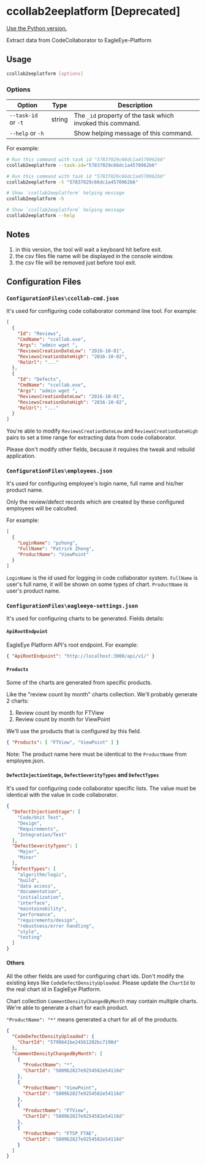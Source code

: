 # ccollab2eeplatform [Deprecated]

[Use the Python version.](https://github.com/CVBDL/ccollab2eeplatform-python)

Extract data from CodeCollaborator to EagleEye-Platform

## Usage

```sh
ccollab2eeplatform [options]
```  

### Options

| Option                 | Type      | Description                                                 |
| ---------------------- | --------- | ----------------------------------------------------------- |
| `--task-id` or `-t`    | string    | The `_id` property of the task which invoked this command.  |
| `--help` or `-h`       |           | Show helping message of this command.                       |

For example:

```sh
# Run this command with task id "57837029c66dc1a4570962b6"
ccollab2eeplatform --task-id="57837029c66dc1a4570962b6"

# Run this command with task id "57837029c66dc1a4570962b6"
ccollab2eeplatform -t "57837029c66dc1a4570962b6"

# Show `ccollab2eeplatform` helping message
ccollab2eeplatform -h

# Show `ccollab2eeplatform` helping message
ccollab2eeplatform --help
```

## Notes

1. in this version, the tool will wait a keyboard hit before exit.
2. the csv files file name will be displayed in the console window.
3. the csv file will be removed just before tool exit.

## Configuration Files

### `ConfigurationFiles\ccollab-cmd.json`

It's used for configuring code collaborator command line tool. For example:

```json
[
  {
    "Id": "Reviews",
    "CmdName": "ccollab.exe",
    "Args": "admin wget ",
    "ReviewsCreationDateLow": "2016-10-01",
    "ReviewsCreationDateHigh": "2016-10-02",
    "RelUrl": "..."
  },
  {
    "Id": "Defects",
    "CmdName": "ccollab.exe",
    "Args": "admin wget ",
    "ReviewsCreationDateLow": "2016-10-01",
    "ReviewsCreationDateHigh": "2016-10-02",
    "RelUrl": "..."
  }
]
```

You're able to modify `ReviewsCreationDateLow` and `ReviewsCreationDateHigh` pairs
to set a time range for extracting data from code collaborator.

Please don't modify other fields, because it requires the tweak and rebuild application.

### `ConfigurationFiles\employees.json`

It's used for configuring employee's login name, full name and his/her product name.

Only the review/defect records which are created by these configured employees will
be calculted.

For example:

```json
[
  {
    "LoginName": "pzhong",
    "FullName": "Patrick Zhong",
    "ProductName": "ViewPoint"
  }
]
```

`LoginName` is the id used for logging in code collaborator system.
`FullName` is user's full name, it will be shown on some types of chart.
`ProductName` is user's product name.

### `ConfigurationFiles\eagleeye-settings.json`

It's used for configuring charts to be generated. Fields details:

#### `ApiRootEndpoint`

EagleEye Platform API's root endpoint. For example:

```json
{ "ApiRootEndpoint": "http://localhost:3000/api/v1/" }
```

#### `Products`

Some of the charts are generated from specific products.

Like the "review count by month" charts collection.
We'll probably generate 2 charts:

1. Review count by month for FTView
2. Review count by month for ViewPoint

We'll use the products that is configured by this field.

```json
{ "Products": [ "FTView", "ViewPoint" ] }
```

Note: The product name here must be identical to the `ProductName` from employee.json.

#### `DefectInjectionStage`, `DefectSeverityTypes` and `DefectTypes`

It's used for configuring code collaborator specific lists.
The value must be identical with the value in code collaborator.

```json
{
  "DefectInjectionStage": [
    "Code/Unit Test",
    "Design",
    "Requirements",
    "Integration/Test"
  ],
  "DefectSeverityTypes": [
    "Major",
    "Minor"
  ],
  "DefectTypes": [
    "algorithm/logic",
    "build",
    "data access",
    "documentation",
    "initialization",
    "interface",
    "maintainability",
    "performance",
    "requirements/design",
    "robustness/error handling",
    "style",
    "testing"
  ]
}
```

#### Others

All the other fields are used for configuring chart ids.
Don't modify the existing keys like `CodeDefectDensityUploaded`.
Please update the `ChartId` to the real chart id in EagleEye Platform.

Chart collection `CommentDensityChangedByMonth` may contain multiple charts.
We're able to generate a chart for each product.

`"ProductName": "*"` means generated a chart for all of the products.

```json
{
  "CodeDefectDensityUploaded": {
    "ChartId": "5799641be24561202bc7190d"
  },
  "CommentDensityChangedByMonth": [
    {
      "ProductName": "*",
      "ChartId": "5809b2827e9254582e54116d"
    },
    {
      "ProductName": "ViewPoint",
      "ChartId": "5809b2827e9254582e54116d"
    },
    {
      "ProductName": "FTView",
      "ChartId": "5809b2827e9254582e54116d"
    },
    {
      "ProductName": "FTSP_FTAE",
      "ChartId": "5809b2827e9254582e54116d"
    }
  ]
}
```
